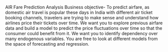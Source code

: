 AIR Fare Prediction Analysis
Business objective- To predict airfare, as domestic air travel is popular these days in India with different air ticket booking channels, travelers are trying to make sense and understand how airlines price their tickets over time. 
We want you to explore previous airfare data and build a model to predict the price fluctuations over time so that the consumer could benefit from it. We want you to identify dependency over many endogenous variables. You are free to look at different models from the space of forecasting and regression.
